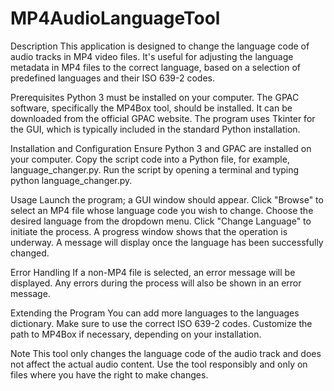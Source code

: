 # MP4AudioLanguageTool

Description
This application is designed to change the language code of audio tracks in MP4 video files. It's useful for adjusting the language metadata in MP4 files to the correct language, based on a selection of predefined languages and their ISO 639-2 codes.

Prerequisites
Python 3 must be installed on your computer.
The GPAC software, specifically the MP4Box tool, should be installed. It can be downloaded from the official GPAC website.
The program uses Tkinter for the GUI, which is typically included in the standard Python installation.

Installation and Configuration
Ensure Python 3 and GPAC are installed on your computer.
Copy the script code into a Python file, for example, language_changer.py.
Run the script by opening a terminal and typing python language_changer.py.

Usage
Launch the program; a GUI window should appear.
Click "Browse" to select an MP4 file whose language code you wish to change.
Choose the desired language from the dropdown menu.
Click "Change Language" to initiate the process. A progress window shows that the operation is underway.
A message will display once the language has been successfully changed.

Error Handling
If a non-MP4 file is selected, an error message will be displayed.
Any errors during the process will also be shown in an error message.

Extending the Program
You can add more languages to the languages dictionary. Make sure to use the correct ISO 639-2 codes.
Customize the path to MP4Box if necessary, depending on your installation.

Note
This tool only changes the language code of the audio track and does not affect the actual audio content.
Use the tool responsibly and only on files where you have the right to make changes.
